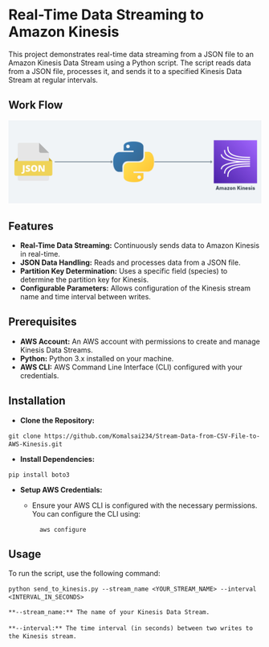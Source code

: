 
# Real-Time Data Streaming to Amazon Kinesis

This project demonstrates real-time data streaming from a JSON file to an Amazon Kinesis Data Stream using a Python script. The script reads data from a JSON file, processes it, and sends it to a specified Kinesis Data Stream at regular intervals.

## Work Flow
![Work Flow](images/workflow.png)

## Features
- **Real-Time Data Streaming:** Continuously sends data to Amazon Kinesis in real-time.
- **JSON Data Handling:** Reads and processes data from a JSON file.
- **Partition Key Determination:** Uses a specific field (species) to determine the partition key for Kinesis.
- **Configurable Parameters:** Allows configuration of the Kinesis stream name and time interval between writes.


## Prerequisites
- **AWS Account:** An AWS account with permissions to create and manage Kinesis Data Streams.
- **Python:** Python 3.x installed on your machine.
- **AWS CLI:** AWS Command Line Interface (CLI) configured with your credentials.

## Installation

- **Clone the Repository:**

```
git clone https://github.com/Komalsai234/Stream-Data-from-CSV-File-to-AWS-Kinesis.git
```

- **Install Dependencies:**

```
pip install boto3
```
- **Setup AWS Credentials:**

    - Ensure your AWS CLI is configured with the necessary permissions. You can configure the CLI using:


            aws configure

## Usage
To run the script, use the following command:

```
python send_to_kinesis.py --stream_name <YOUR_STREAM_NAME> --interval <INTERVAL_IN_SECONDS>
```


    **--stream_name:** The name of your Kinesis Data Stream.
    
    **--interval:** The time interval (in seconds) between two writes to the Kinesis stream.
